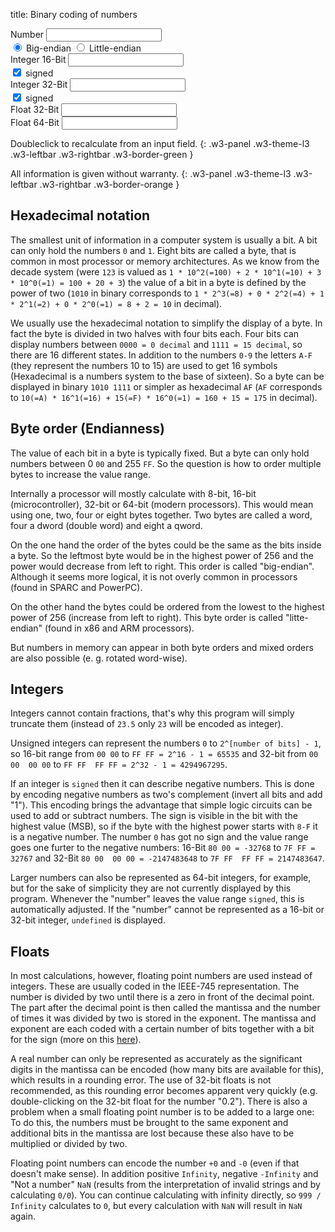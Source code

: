 title: Binary coding of numbers

<div class="w3-row-padding" style="padding-left: 0px;">
  <div class="w3-half">
    <label for="num">Number</label>
    <input class="w3-input w3-border w3-hover-theme w3-theme-l1" name="num" id="num" type="text" onchange="changeNum();" ondblclick="changeNum();">
  </div>
  <div class="w3-half">
    <input class="w3-radio" type="radio" name="endian" id="bendian" onclick="changeNum();" checked>
    <label for="bendian">Big-endian</label>
    <input class="w3-radio" type="radio" name="endian" id="lendian" onclick="changeNum();">
    <label for="lendian">Little-endian</label>
  </div>
</div>

<div class="w3-row-padding w3-margin-top" style="padding-left: 0px;">
  <div class="w3-half">
  <label for="int32">Integer 16-Bit</label>
  <input class="w3-input w3-border w3-hover-theme w3-theme-l1" name="int16" id="int16" type="text" onchange="changeInt16();" ondblclick="changeInt16();">
  </div>
  <div class="w3-half">
    <input class="w3-check" type="checkbox" id="signed16" onclick="changeInt16();" checked>
    <label for="signed16">signed</label>
  </div>
</div>

<div class="w3-row-padding w3-margin-top" style="padding-left: 0px;">
  <div class="w3-half">
  <label for="int32">Integer 32-Bit</label>
  <input class="w3-input w3-border w3-hover-theme w3-theme-l1" name="int32" id="int32" type="text" onchange="changeInt32();" ondblclick="changeInt32();">
  </div>
  <div class="w3-half">
    <input class="w3-check" type="checkbox" id="signed32" onclick="changeInt32();" checked>
    <label for="signed32">signed</label>
  </div>
</div>

<div class="w3-row-padding w3-margin-top" style="padding-left: 0px;">
  <div class="w3-half">
    <label for="float32">Float 32-Bit</label>
    <input class="w3-input w3-border w3-hover-theme w3-theme-l1" name="float32" id="float32" type="text" onchange="changeFloat32();" ondblclick="changeFloat32();">
  </div>
  <div class="w3-half">
    <div class="w3-badge w3-theme-l1" id="f32info"></div>
  </div>
</div>

<div class="w3-row-padding w3-margin-top" style="padding-left: 0px;">
  <div class="w3-half">
    <label for="float64">Float 64-Bit</label>
    <input class="w3-input w3-border w3-hover-theme w3-theme-l1" name="float64" id="float64" type="text" onchange="changeFloat64();" ondblclick="changeFloat64();">
  </div>
  <div class="w3-half">
    <div class="w3-badge w3-theme-l1" id="f64info"></div>
  </div>
</div>

Doubleclick to recalculate from an input field.
{: .w3-panel .w3-theme-l3 .w3-leftbar .w3-rightbar .w3-border-green }

All information is given without warranty.
{: .w3-panel .w3-theme-l3 .w3-leftbar .w3-rightbar .w3-border-orange }

## Hexadecimal notation

The smallest unit of information in a computer system is usually a bit. A bit can only hold the numbers `0` and `1`. Eight bits are called a byte, that is common in most processor or memory architectures.
As we know from the decade system (were `123` is valued as  `1 * 10^2(=100) + 2 * 10^1(=10) + 3 * 10^0(=1) = 100 + 20 + 3`) the value of a bit in a byte is defined by the power of two (`1010` in binary corresponds to `1 * 2^3(=8) + 0 * 2^2(=4) + 1 * 2^1(=2) + 0 * 2^0(=1) = 8 + 2 = 10` in decimal).

We usually use the hexadecimal notation to simplify the display of a byte. In fact the byte is divided in two halves with four bits each. Four bits can display numbers between `0000 = 0 decimal` and `1111 = 15 decimal`, so there are 16 different states. In addition to the numbers `0-9` the letters `A-F` (they represent the numbers 10 to 15) are used to get 16 symbols (Hexadecimal is a numbers system to the base of sixteen).
So a byte can be displayed in binary `1010 1111` or simpler as hexadecimal `AF` (`AF` corresponds to `10(=A) * 16^1(=16) + 15(=F) * 16^0(=1) = 160 + 15 = 175` in decimal).


## Byte order (Endianness)

The value of each bit in a byte is typically fixed. But a byte can only hold numbers between 0 `00` and 255 `FF`. So the question is how to order multiple bytes to increase the value range.

Internally a processor will mostly calculate with 8-bit, 16-bit (microcontroller), 32-bit or 64-bit (modern processors). This would mean using one, two, four or eight bytes together. Two bytes are called a word, four a dword (double word) and eight a qword.

On the one hand the order of the bytes could be the same as the bits inside a byte. So the leftmost byte would be in the highest power of 256 and the power would decrease from left to right. This order is called "big-endian". Although it seems more logical, it is not overly common in processors (found in SPARC and PowerPC).

On the other hand the bytes could be ordered from the lowest to the highest power of 256 (increase from left to right). This byte order is called "litte-endian" (found in x86 and ARM processors).

But numbers in memory can appear in both byte orders and mixed orders are also possible (e. g. rotated word-wise).

## Integers

Integers cannot contain fractions, that's why this program will simply truncate them (instead of `23.5` only `23` will be encoded as integer).

Unsigned integers can represent the numbers `0` to `2^[number of bits] - 1`, so 16-bit range from `00 00` to `FF FF = 2^16 - 1 = 65535` and 32-bit from `00 00  00 00` to `FF FF  FF FF = 2^32 - 1 = 4294967295`.

If an integer is `signed` then it can describe negative numbers. This is done by encoding negative numbers as two's complement (invert all bits and add "1"). This encoding brings the advantage that simple logic circuits can be used to add or subtract numbers. The sign is visible in the bit with the highest value (MSB), so if the byte with the highest power starts with `8-F` it is a negative number. The number `0` has got no sign and the value range goes one furter to the negative numbers: 16-Bit `80 00 = -32768` to `7F FF = 32767` and 32-Bit `80 00  00 00 = -2147483648` to `7F FF  FF FF = 2147483647`.

Larger numbers can also be represented as 64-bit integers, for example, but for the sake of simplicity they are not currently displayed by this program. Whenever the "number" leaves the value range `signed`, this is automatically adjusted. If the "number" cannot be represented as a 16-bit or 32-bit integer, `undefined` is displayed.

## Floats

In most calculations, however, floating point numbers are used instead of integers. These are usually coded in the IEEE-745 representation. The number is divided by two until there is a zero in front of the decimal point. The part after the decimal point is then called the mantissa and the number of times it was divided by two is stored in the exponent. The mantissa and exponent are each coded with a certain number of bits together with a bit for the sign (more on this [here](https://www.h-schmidt.net/FloatConverter/IEEE754.html)).

A real number can only be represented as accurately as the significant digits in the mantissa can be encoded (how many bits are available for this), which results in a rounding error. The use of 32-bit floats is not recommended, as this rounding error becomes apparent very quickly (e.g. double-clicking on the 32-bit float for the number "0.2"). There is also a problem when a small floating point number is to be added to a large one: To do this, the numbers must be brought to the same exponent and additional bits in the mantissa are lost because these also have to be multiplied or divided by two.

Floating point numbers can encode the number `+0` and `-0` (even if that doesn't make sense). In addition positive `Infinity`, negative `-Infinity` and "Not a number" `NaN` (results from the interpretation of invalid strings and by calculating `0/0`). You can continue calculating with infinity directly, so `999 / Infinity` calculates to `0`, but every calculation with `NaN` will result in `NaN` again.

<script>
var num = document.getElementById('num');
var lendian = document.getElementById('lendian');
var int16 = document.getElementById('int16');
var int32 = document.getElementById('int32');
var signed16 = document.getElementById('signed16');
var signed32 = document.getElementById('signed32');
var float32 = document.getElementById('float32');
var float64 = document.getElementById('float64');
var f32info = document.getElementById('f32info');
var f64info = document.getElementById('f64info');
var recalc = false;

const buffer = new ArrayBuffer(8);
const bview = new DataView(buffer);

if (num.value == '') {
  num.value = '23.5';
}

changeNum();

function byteToHex(byte) {
    return byte.toString(16).toUpperCase().padStart(2, '0');
}
function hexToByte(hex) {
    return parseInt(hex, 16);
}
function ToHex(bytes) {
    let hex='';
    for (let i=0; i < bytes; i++) {
        let h = byteToHex(bview.getUint8(i));
        if (i == bytes-1) {
            hex = hex + h;
        } else if (i % 2 == 1) {
            hex = hex + h + '  ';
        } else {
            hex = hex + h + ' ';
        }
    }
    return hex;
}

function fromHex(hexstr) {
    let hex = hexstr.replaceAll(' ','')
    if (hex.length % 2 == 0) {
        let k = 0;
        for (let i=0; i < hex.length; i = i + 2) {
            let byte = hexToByte(hex.substr(i,2));
            if (byte) {
                bview.setUint8(k, byte);
            } else {
                bview.setUint8(k, 0);
            }
            k = k + 1;
            if (k > 8) {
                break;
            }
        }
        if (k != 8) {
            for (let i=k; i < 8; i++) {
                bview.setUint8(k, 0);
            }
        }
        return true;
    } else {
        return false;
    }
}

function changeInt16() {
    let littleEndian = lendian.checked;
    if (!recalc && fromHex(int16.value)) {
        if (signed16.checked) {
            num.value = bview.getInt16(0, littleEndian).toString();
        } else {
            num.value = bview.getUint16(0, littleEndian).toString();
        }
        changeNum(1);
    }
}

function changeInt32() {
    let littleEndian = lendian.checked;
    if (!recalc && fromHex(int32.value)) {
        if (signed32.checked) {
            num.value = bview.getInt32(0, littleEndian).toString();
        } else {
            num.value = bview.getUint32(0, littleEndian).toString();
        }
        changeNum(2);
    }
}

function changeFloat32() {
    let littleEndian = lendian.checked;
    if (!recalc && fromHex(float32.value)) {
        num.value = bview.getFloat32(0, littleEndian).toString();
        changeNum(3);
    }
}

function changeFloat64() {
    let littleEndian = lendian.checked;
    if (!recalc && fromHex(float64.value)) {
        num.value = bview.getFloat64(0, littleEndian).toString();
        changeNum(4);
    }
}

function changeNum(i=0) {
    let ival = Math.trunc(num.value);
    let fval = parseFloat(num.value);
    let littleEndian = lendian.checked;
    recalc = true;
    if (ival || ival == 0) {
        if (i != 1) {
            if (ival > 32767 && ival <= 65535) {
                bview.setUint16(0, ival, littleEndian);
                int16.value = ToHex(2);
                signed16.checked = false;
            } else if (ival > -32768 && ival <= 32767) {
                bview.setInt16(0, ival, littleEndian);
                int16.value = ToHex(2);
                signed16.checked = true;
            } else {
                int16.value = 'undefined';
            }
        }
        if (i != 2) {
            if (ival > 2147483647 && ival <= 4294967295) {
                bview.setUint32(0, ival, littleEndian);
                int32.value = ToHex(4);
                signed32.checked = false;
            } else if (ival > -2147483648 && ival <= 2147483647) {
                bview.setInt32(0, ival, littleEndian);
                int32.value = ToHex(4);
                signed32.checked = true;
            } else {
                int32.value = 'undefined';
            }
        }
    } else {
        int16.value = 'undefined';
        int32.value = 'undefined';
    }
    if (fval || isNaN(fval) || fval == 0) {
        if (i != 3) {
            bview.setFloat32(0, fval, littleEndian);
            float32.value = ToHex(4);
        }
        if (i != 4) {
            bview.setFloat64(0, fval, littleEndian);
            float64.value = ToHex(8);
        }
        if (fromHex(float32.value)) {
            let f32 = bview.getFloat32(0, littleEndian)
            if (isNaN(f32)) {
                f32info.textContent = 'NaN';
            } else if (f32 == Infinity) {
                f32info.textContent = 'Infinity';
            } else if (f32 == -Infinity) {
                f32info.textContent = '-Infinity';
            } else {
                f32info.textContent = '';
            }
        }
        if (fromHex(float64.value)) {
            let f64 = bview.getFloat64(0, littleEndian)
            if (isNaN(f64)) {
                f64info.textContent = 'NaN';
            } else if (f64 == Infinity) {
                f64info.textContent = 'Infinity';
            } else if (f64 == -Infinity) {
                f64info.textContent = '-Infinity';
            } else {
                f64info.textContent = '';
            }
        }
    } else {
        float32.value = 'undefined';
        float64.value = 'undefined';
    }
    recalc = false;
}

</script>